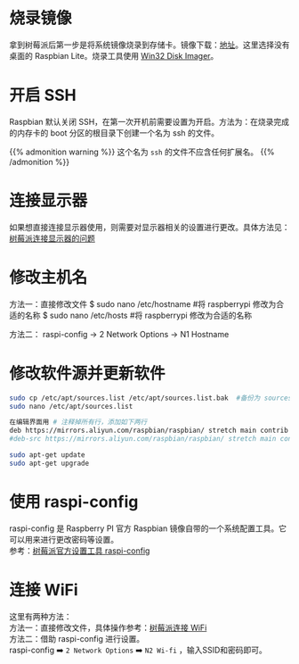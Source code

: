 
<!--more-->

# 烧录镜像  
拿到树莓派后第一步是将系统镜像烧录到存储卡。镜像下载：[地址](https://www.raspberrypi.org/downloads/raspbian/)。这里选择没有桌面的 Raspbian Lite。烧录工具使用 [Win32 Disk Imager](https://sourceforge.net/projects/win32diskimager/)。

# 开启 SSH  
Raspbian 默认关闭 SSH，在第一次开机前需要设置为开启。方法为：在烧录完成的内存卡的 boot 分区的根目录下创建一个名为 ssh 的文件。

{{% admonition warning %}}
这个名为 `ssh` 的文件不应含任何扩展名。
{{% /admonition %}}

# 连接显示器  
如果想直接连接显示器使用，则需要对显示器相关的设置进行更改。具体方法见：[树莓派连接显示器的问题](/post/raspberrypi-hdmi/)

# 修改主机名  
方法一：直接修改文件
$ sudo nano /etc/hostname   #将 raspberrypi 修改为合适的名称
$ sudo nano /etc/hosts           #将 raspberrypi 修改为合适的名称  

方法二：
raspi-config -> 2 Network Options -> N1 Hostname 

# 修改软件源并更新软件  

``` bash
sudo cp /etc/apt/sources.list /etc/apt/sources.list.bak  #备份为 sources.list.bak
sudo nano /etc/apt/sources.list 

在编辑界面用 # 注释掉所有行，添加如下两行
deb https://mirrors.aliyun.com/raspbian/raspbian/ stretch main contrib non-free rpi 
#deb-src https://mirrors.aliyun.com/raspbian/raspbian/ stretch main contrib non-free rpi 

sudo apt-get update
sudo apt-get upgrade
```

# 使用 raspi-config  
raspi-config 是 Raspberry PI 官方 Raspbian 镜像自带的一个系统配置工具。它可以用来进行更改密码等设置。  
参考：[树莓派官方设置工具 raspi-config](http://www.shumeipaiba.com/wanpai/jiaocheng/3.html)

# 连接 WiFi  
这里有两种方法：  
方法一：直接修改文件，具体操作参考：[树莓派连接 WiFi](/post/raspberrypi-wifi/)  
方法二：借助 raspi-config 进行设置。  
raspi-config :arrow_right: `2 Network Options` :arrow_right: `N2 Wi-fi` ，输入SSID和密码即可。  


